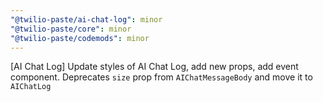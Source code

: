 ```yaml
---
"@twilio-paste/ai-chat-log": minor
"@twilio-paste/core": minor
"@twilio-paste/codemods": minor
---
```


[AI Chat Log] Update styles of AI Chat Log, add new props, add event component. Deprecates `size` prop from `AIChatMessageBody` and move it to `AIChatLog`
